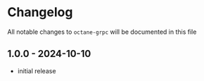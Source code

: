 # Changelog

All notable changes to `octane-grpc` will be documented in this file

## 1.0.0 - 2024-10-10

- initial release
